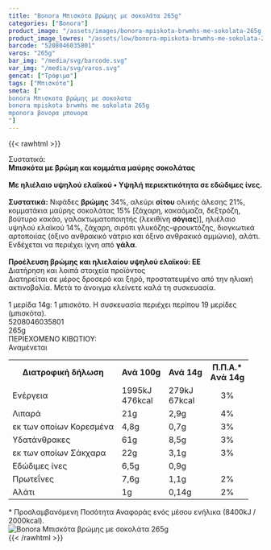 ```yaml
---
title: "Bonora Μπισκότα βρώμης με σοκολάτα 265g"
categories: ["Bonora"]
product_image: "/assets/images/bonora-mpiskota-brwmhs-me-sokolata-265g.jpg"
product_image_lowres: "/assets/low/bonora-mpiskota-brwmhs-me-sokolata-265g.jpg"
barcode: "5208046035801"
varos: "265g"
bar_img: "/media/svg/barcode.svg"
var_img: "/media/svg/varos.svg"
gencat: ["Τρόφιμα"]
tags: ["Μπισκότα"]
smeta: ["
bonora Μπισκοτα βρώμης με σοκολατα
bonora mpiskota brwmhs me sokolata 265g
mponora βονορα μπονορα
"]
---
```

{{< rawhtml >}}

<div class="sload88"><div class="product"><div id="sistatika">Συστατικά:</div><div class="alltext"><b>Μπισκότα με βρώμη και κομμάτια μαύρης σοκολάτας</b><br><br><div class="sorange sp1015"><b>Με ηλιέλαιο υψηλού ελαϊκού • Υψηλή περιεκτικότητα σε εδώδιμες ίνες.</b></div><br><b>Συστατικά:</b> Νιφάδες <b>βρώμης</b> 34%, αλεύρι <b>σίτου</b> ολικής άλεσης 21%, κομματάκια μαύρης σοκολάτας 15% [ζάχαρη, κακαόμαζα, δεξτρόζη, βούτυρο κακάο, γαλακτωματοποιητής (λεκιθίνη <b>σόγιας</b>)], ηλιέλαιο υψηλού ελαϊκού 14%, ζάχαρη, σιρόπι γλυκόζης-φρουκτόζης, διογκωτικά αρτοποιίας (όξινο ανθρακικό νάτριο και όξινο ανθρακικό αμμώνιο), αλάτι.<br>Ενδέχεται να περιέχει ίχνη από <b>γάλα</b>.<br><br><b>Προέλευση βρώμης και ηλιελαίου υψηλού ελαϊκού: ΕΕ</b></div><div id="loipa">Διατήρηση και λοιπά στοιχεία προϊόντος</div><div class="alltext">Διατηρείται σε μέρος δροσερό και ξηρό, προστατευμένο από την ηλιακή ακτινοβολία. Μετά το άνοιγμα κλείνετε καλά τη συσκευασία.<br><br>1 μερίδα 14g: 1 μπισκότο. Η συσκευασία περιέχει περίπου 19 μερίδες (μπισκότα).</div><div id="barcode"><div id="barimage1"></div><span id="bartext">5208046035801</span></div><div id="varos"><div id="varosimage1"></div><span id="varostext">265g</span></div><div id="kivotio">ΠΕΡΙΕΧΟΜΕΝΟ ΚΙΒΩΤΙΟΥ:<br>Αναμένεται</div><div class="tabout"><table id="diatable"><tbody><tr><th>Διατροφική δήλωση</th><th>Ανά 100g</th><th>Ανά 14g</th><th>Π.Π.Α.*<br>Aνά 14g</th></tr><tr><td class="texr2">Ενέργεια</td><td class="texr">1995kJ<br>476kcal</td><td class="texr">279kJ<br>67kcal</td><td class="texr" style="text-align:center">3%</td></tr><tr><td class="texr2">Λιπαρά</td><td class="texr">21g</td><td class="texr">2,9g</td><td class="texr" style="text-align:center">4%</td></tr><tr><td class="gray">εκ των οποίων Κορεσµένα</td><td class="gray2">4,8g</td><td class="gray2">0,7g</td><td class="gray2" style="text-align:center">3%</td></tr><tr><td class="texr2">Yδατάνθρακες</td><td class="texr">61g</td><td class="texr">8,5g</td><td class="texr" style="text-align:center">3%</td></tr><tr><td class="gray">εκ των οποίων Σάκχαρα</td><td class="gray2">22g</td><td class="gray2">3,1g</td><td class="gray2" style="text-align:center">3%</td></tr><tr><td class="texr2">Eδώδιμες ίνες</td><td class="texr">6,5g</td><td class="texr">0,9g</td><td class="texr" style="text-align:center">&nbsp;</td></tr><tr><td class="texr2">Πρωτεΐνες</td><td class="texr">7,6g</td><td class="texr">1,1g</td><td class="texr" style="text-align:center">2%</td></tr><tr><td class="texr2">Αλάτι</td><td class="texr">1g</td><td class="texr">0,14g</td><td class="texr" style="text-align:center">2%</td></tr></tbody></table></div><div class="alltext">* Προσλαμβανόμενη Ποσότητα Αναφοράς ενός μέσου ενήλικα (8400kJ / 2000kcal).</div><div class="pimg"><img alt="Bonora Μπισκότα βρώμης με σοκολάτα 265g" title="Bonora Μπισκότα βρώμης με σοκολάτα 265g" src="/assets/images/bonora-mpiskota-brwmhs-me-sokolata-265g.jpg"></div></div></div>
{{< /rawhtml >}}


